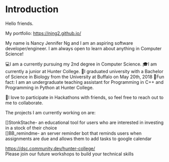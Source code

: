# Introduction

Hello friends. 

My portfolio: https://njng2.github.io/

My name is Nancy Jennifer Ng and I am an aspiring software developer/engineer. I am always open to learn about anything in Computer Science! 

💻I am a currently pursuing my 2nd degree in Computer Science. 
🎓I am currently a junior at Hunter College. 
🔬I graduated university with a Bachelor of Science in Biology from the University at Buffalo on May 20th, 2018
🌟Fun fact: I am an undergraduate teaching assistant for Programming in C++ and Programming in Python at Hunter College. 

🌟I love to participate in Hackathons with friends, so feel free to reach out to me to collaborate. 


The projects I am currently working on are:  

[]StonkStache- an educational tool for users who are interested in investing in a stock of their choice  
[]BB_remindme- an server reminder bot that reminds users when assignments are due and allows them to add tasks to google calendar 


https://dsc.community.dev/hunter-college/  
Please join our future workshops to build your technical skills


